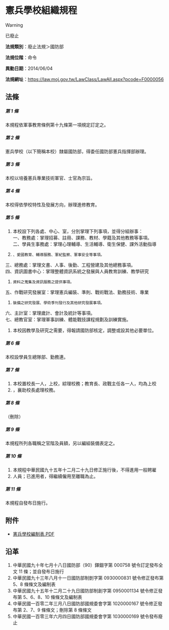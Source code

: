 # 憲兵學校組織規程


> [!WARNING]
> 已廢止


**法規類別**：廢止法規＞國防部

**法規位階**：命令

**異動日期**：2014/06/04  

**法規網址**：https://law.moj.gov.tw/LawClass/LawAll.aspx?pcode=F0000056



## 法條
##### 第 1 條
本規程依軍事教育條例第十九條第一項規定訂定之。

##### 第 2 條
憲兵學校（以下簡稱本校）隸屬國防部，得委任國防部憲兵指揮部辦理。

##### 第 3 條
本校以培養憲兵專業技術軍官、士官為宗旨。

##### 第 4 條
本校得依學校特性及發展方向，辦理進修教育。

##### 第 5 條
1. 本校設下列各處、中心、室，分別掌理下列事項，並得分組辦事：  
一、教務處：掌理招募、註冊、課務、教材、學籍及其他教務等事項。  
二、學員生事務處：掌理心理輔導、生活輔導、衛生保健、課外活動指導
1.     、愛國教育、輔導服務、軍紀監察、軍事安全等事項。  
三、總務處：掌理文書、人事、後勤、工程營建及其他總務事項。  
四、資訊圖書中心：掌理整體資訊系統之發展與人員教育訓練、教學研究
1.     資料之蒐集及資訊服務之提供事項。  
五、作戰研究發展室：掌理憲兵編裝、準則、戰術戰法、勤務技術、專業
1.     裝備之研究發展、學術季刊發行及其他研究發展事項。  
六、主計室：掌理歲計、會計及統計等事項。  
七、總教官室：掌理軍事訓練、體能戰技課程規劃及訓練實施。
1. 本校因教學及研究之需要，得報請國防部核定，調整或設其他必要單位。

##### 第 6 條
本校設學員生總隊部、勤務連。

##### 第 7 條
1. 本校置校長一人，上校，綜理校務；教育長、政戰主任各一人，均為上校
1. ，襄助校長處理校務。

##### 第 8 條
（刪除）

##### 第 9 條
本規程所列各職稱之官階及員額，另以編組裝備表定之。

##### 第 10 條
1. 本規程中華民國九十五年十二月二十九日修正施行後，不得進用一般聘雇
1. 人員；已進用者，得繼續僱用至離職為止。

##### 第 11 條
本規程自發布日施行。
## 附件
* [憲兵學校編制表.PDF](https://law.moj.gov.tw/LawClass/LawGetFile.ashx?FileId=0000039869)
## 沿革
1. 中華民國九十年七月十八日國防部（90）鐸錮字第 000758 號令訂定發布全文 11 條；並自發布日施行
1. 中華民國九十三年八月十一日國防部制剴字第 0930000831 號令修正發布第 5、8 條條文及編制表
1. 中華民國九十五年十二月二十九日國防部制創字第 0950001134 號令修正發布第 5、6、8、10  條條文及編制表
1. 中華民國一百零二年三月八日國防部國規委會字第 1020000167 號令修正發布第 2、7、9  條條文；刪除第 8  條條文
1. 中華民國一百零三年六月四日國防部國規委會字第 1030000169 號令發布廢止
